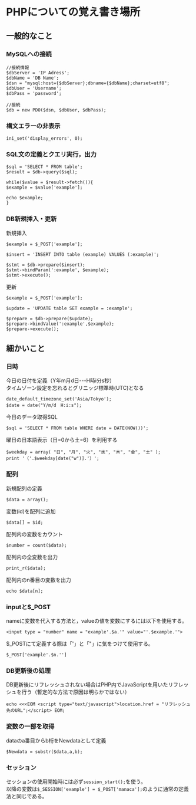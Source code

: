 # PHPについての覚え書き場所

## 一般的なこと

### MySQLへの接続
```
//接続情報
$dbServer = 'IP Adress';
$dbName = 'DB Name';
$dsn = "mysql:host={$dbServer};dbname={$dbName};charset=utf8";
$dbUser = 'Username';
$dbPass = 'password';

//接続
$db = new PDO($dsn, $dbUser, $dbPass);
```

### 構文エラーの非表示
```
ini_set('display_errors', 0);
```

### SQL文の定義とクエリ実行，出力
```
$sql = 'SELECT * FROM table';
$result = $db->query($sql);

while($value = $result->fetch()){
$example = $value['example'];

echo $example;
}
```

### DB新規挿入・更新
新規挿入
```
$example = $_POST['example'];

$insert = 'INSERT INTO table (example) VALUES (:example)';

$stmt = $db->prepare($insert);
$stmt->bindParam(':example', $example);
$stmt->execute();
```

更新
```
$example = $_POST['example'];

$update = 'UPDATE table SET example = :example';

$prepare = $db->prepare($update);
$prepare->bindValue(':example',$example);
$prepare->execute();
```

## 細かいこと

### 日時
今日の日付を定義（Y年m月d日---H時i分s秒）  
タイムゾーン設定を忘れるとグリニッジ標準時(UTC)となる
```
date_default_timezone_set('Asia/Tokyo');
$date = date("Y/m/d　H:i:s");
```

今日のデータ取得SQL
```
$sql = 'SELECT * FROM table WHERE date = DATE(NOW())';
```

曜日の日本語表示（日=0から土=6）を利用する
```
$weekday = array( "日", "月", "火", "水", "木", "金", "土" );
print '（'.$weekday[date("w")].'）';
```

### 配列

新規配列の定義
```
$data = array();
```

変数(id)を配列に追加
```
$data[] = $id;
```

配列内の変数をカウント
```
$number = count($data);
```

配列内の全変数を出力
```
print_r($data);
```

配列内のn番目の変数を出力
```
echo $data[n];
```

### inputと$_POST
nameに変数を代入する方法と，valueの値を変数にするには以下を使用する。
```
<input type = "number" name = "example'.$a.'" value="'.$example.'">
```

$_POSTにて定義する際は「'」と「"」に気をつけて使用する。
```
$_POST['example'.$n.'']
```

### DB更新後の処理
DB更新後にリフレッシュされない場合はPHP内でJavaScriptを用いたリフレッシュを行う（暫定的な方法で原因は明らかではない）
```
echo <<<EOM <script type="text/javascript">location.href = "リフレッシュ先のURL";</script> EOM;
```

### 変数の一部を取得
dataのa番目からb桁をNewdataとして定義
```
$Newdata = substr($data,a,b);
```

### セッション
セッションの使用開始時には必ず`session_start();`を使う。  
以降の変数は`$_SESSION['example'] = $_POST['manaca'];`のように通常の定義法と同じである。
